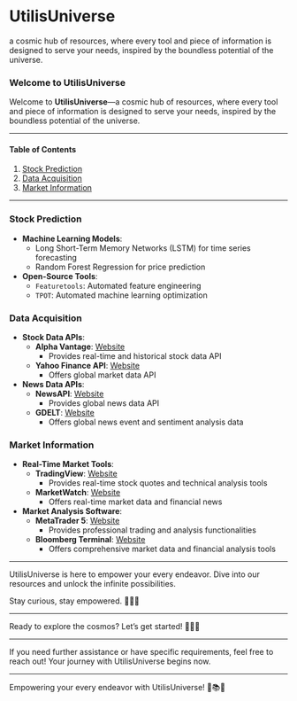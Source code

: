 # UtilisUniverse
a cosmic hub of resources, where every tool and piece of information is designed to serve your needs, inspired by the boundless potential of the universe.
### Welcome to UtilisUniverse

Welcome to **UtilisUniverse**—a cosmic hub of resources, where every tool and piece of information is designed to serve your needs, inspired by the boundless potential of the universe.

---

#### Table of Contents
1. [Stock Prediction](#stock-prediction)
2. [Data Acquisition](#data-acquisition)
3. [Market Information](#market-information)

---

### Stock Prediction
- **Machine Learning Models**:
  - Long Short-Term Memory Networks (LSTM) for time series forecasting
  - Random Forest Regression for price prediction
- **Open-Source Tools**:
  - `Featuretools`: Automated feature engineering
  - `TPOT`: Automated machine learning optimization

### Data Acquisition
- **Stock Data APIs**:
  - **Alpha Vantage**: [Website](https://www.alphavantage.co/)
    - Provides real-time and historical stock data API
  - **Yahoo Finance API**: [Website](https://www.yahoofinanceapi.com/)
    - Offers global market data API
- **News Data APIs**:
  - **NewsAPI**: [Website](https://newsapi.org/)
    - Provides global news data API
  - **GDELT**: [Website](https://blog.gdeltproject.org/gdelt-2-0-our-global-world-in-realtime/)
    - Offers global news event and sentiment analysis data

### Market Information
- **Real-Time Market Tools**:
  - **TradingView**: [Website](https://www.tradingview.com/)
    - Provides real-time stock quotes and technical analysis tools
  - **MarketWatch**: [Website](https://www.marketwatch.com/)
    - Offers real-time market data and financial news
- **Market Analysis Software**:
  - **MetaTrader 5**: [Website](https://www.metatrader5.com/)
    - Provides professional trading and analysis functionalities
  - **Bloomberg Terminal**: [Website](https://www.bloomberg.com/professional/solution/bloomberg-terminal/)
    - Offers comprehensive market data and financial analysis tools

---

UtilisUniverse is here to empower your every endeavor. Dive into our resources and unlock the infinite possibilities.

Stay curious, stay empowered. 🚀🌌✨

---

Ready to explore the cosmos? Let’s get started! 🚀🔭✨

---

If you need further assistance or have specific requirements, feel free to reach out! Your journey with UtilisUniverse begins now.

---

Empowering your every endeavor with UtilisUniverse! 🚀📚✨

